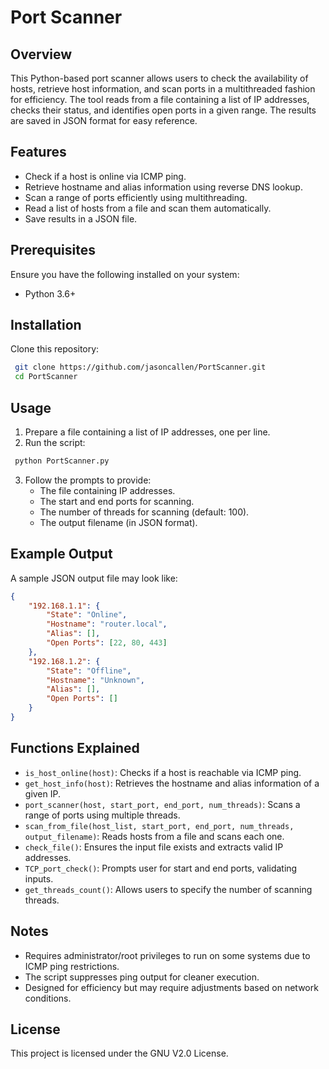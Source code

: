 # Port Scanner

## Overview
This Python-based port scanner allows users to check the availability of hosts, retrieve host information, and scan ports in a multithreaded fashion for efficiency. The tool reads from a file containing a list of IP addresses, checks their status, and identifies open ports in a given range. The results are saved in JSON format for easy reference.

## Features
- Check if a host is online via ICMP ping.
- Retrieve hostname and alias information using reverse DNS lookup.
- Scan a range of ports efficiently using multithreading.
- Read a list of hosts from a file and scan them automatically.
- Save results in a JSON file.

## Prerequisites
Ensure you have the following installed on your system:
- Python 3.6+

## Installation
Clone this repository:
```sh
 git clone https://github.com/jasoncallen/PortScanner.git
 cd PortScanner
```

## Usage
1. Prepare a file containing a list of IP addresses, one per line.
2. Run the script:
```sh
 python PortScanner.py
```
3. Follow the prompts to provide:
   - The file containing IP addresses.
   - The start and end ports for scanning.
   - The number of threads for scanning (default: 100).
   - The output filename (in JSON format).

## Example Output
A sample JSON output file may look like:
```json
{
    "192.168.1.1": {
        "State": "Online",
        "Hostname": "router.local",
        "Alias": [],
        "Open Ports": [22, 80, 443]
    },
    "192.168.1.2": {
        "State": "Offline",
        "Hostname": "Unknown",
        "Alias": [],
        "Open Ports": []
    }
}
```

## Functions Explained
- `is_host_online(host)`: Checks if a host is reachable via ICMP ping.
- `get_host_info(host)`: Retrieves the hostname and alias information of a given IP.
- `port_scanner(host, start_port, end_port, num_threads)`: Scans a range of ports using multiple threads.
- `scan_from_file(host_list, start_port, end_port, num_threads, output_filename)`: Reads hosts from a file and scans each one.
- `check_file()`: Ensures the input file exists and extracts valid IP addresses.
- `TCP_port_check()`: Prompts user for start and end ports, validating inputs.
- `get_threads_count()`: Allows users to specify the number of scanning threads.

## Notes
- Requires administrator/root privileges to run on some systems due to ICMP ping restrictions.
- The script suppresses ping output for cleaner execution.
- Designed for efficiency but may require adjustments based on network conditions.

## License
This project is licensed under the GNU V2.0 License.
